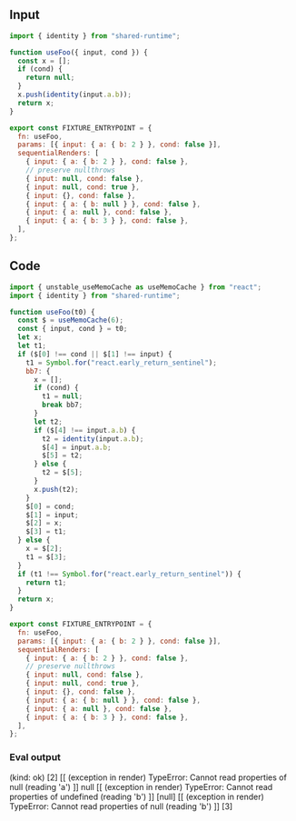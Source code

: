 
## Input

```javascript
import { identity } from "shared-runtime";

function useFoo({ input, cond }) {
  const x = [];
  if (cond) {
    return null;
  }
  x.push(identity(input.a.b));
  return x;
}

export const FIXTURE_ENTRYPOINT = {
  fn: useFoo,
  params: [{ input: { a: { b: 2 } }, cond: false }],
  sequentialRenders: [
    { input: { a: { b: 2 } }, cond: false },
    // preserve nullthrows
    { input: null, cond: false },
    { input: null, cond: true },
    { input: {}, cond: false },
    { input: { a: { b: null } }, cond: false },
    { input: { a: null }, cond: false },
    { input: { a: { b: 3 } }, cond: false },
  ],
};

```

## Code

```javascript
import { unstable_useMemoCache as useMemoCache } from "react";
import { identity } from "shared-runtime";

function useFoo(t0) {
  const $ = useMemoCache(6);
  const { input, cond } = t0;
  let x;
  let t1;
  if ($[0] !== cond || $[1] !== input) {
    t1 = Symbol.for("react.early_return_sentinel");
    bb7: {
      x = [];
      if (cond) {
        t1 = null;
        break bb7;
      }
      let t2;
      if ($[4] !== input.a.b) {
        t2 = identity(input.a.b);
        $[4] = input.a.b;
        $[5] = t2;
      } else {
        t2 = $[5];
      }
      x.push(t2);
    }
    $[0] = cond;
    $[1] = input;
    $[2] = x;
    $[3] = t1;
  } else {
    x = $[2];
    t1 = $[3];
  }
  if (t1 !== Symbol.for("react.early_return_sentinel")) {
    return t1;
  }
  return x;
}

export const FIXTURE_ENTRYPOINT = {
  fn: useFoo,
  params: [{ input: { a: { b: 2 } }, cond: false }],
  sequentialRenders: [
    { input: { a: { b: 2 } }, cond: false },
    // preserve nullthrows
    { input: null, cond: false },
    { input: null, cond: true },
    { input: {}, cond: false },
    { input: { a: { b: null } }, cond: false },
    { input: { a: null }, cond: false },
    { input: { a: { b: 3 } }, cond: false },
  ],
};

```
      
### Eval output
(kind: ok) [2]
[[ (exception in render) TypeError: Cannot read properties of null (reading 'a') ]]
null
[[ (exception in render) TypeError: Cannot read properties of undefined (reading 'b') ]]
[null]
[[ (exception in render) TypeError: Cannot read properties of null (reading 'b') ]]
[3]